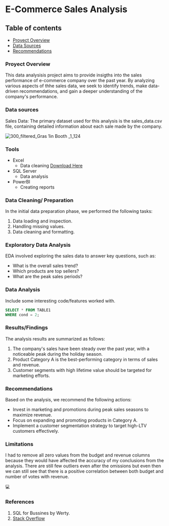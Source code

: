 # E-Commerce Sales Analysis

## Table of contents
- [Proyect Overview](#proyect-overview)
- [Data Sources](#data-sources)
- [Recommendations](#recommendations)

### Proyect Overview
This data analysisis project aims to provide insigths into the sales performance of e-commerce company over the past year. By analyzing various aspects of thhe sales data, we seek to identify trends, make data-driven recommendations, and gain a deeper understanding of the company's performance. 

### Data sources 
Sales Data: The primary dataset used for this analysis is the sales_data.csv file, containing detailed information about each sale made by the company. 

![300_filtered_Gras 1in Booth _1_124](https://github.com/user-attachments/assets/6c117449-fd75-4438-9a0e-adf5f824a4cf)

### Tools
- Excel
  - Data cleaning [Download Here]()
- SQL Server
  - Data analysis
- PowerBI
  - Creating reports

### Data Cleaning/ Preparation
In the initial data preparation phase, we performed the following tasks:

1. Data loading and inspection.
2. Handling missing values.
3. Data cleaning and formatting.

### Exploratory Data Analysis

EDA involved exploring the sales data to answer key questions, such as:
- What is the overall sales trend?
- Which products are top sellers?
- What are the peak sales periods?

### Data Analysis
Include some interesting code/features worked with.
```sql
SELECT * FROM TABLE1
WHERE cond = 2;
```
### Results/Findings
The analysis results are summarized as follows:
1. The company's sales have been steady over the past year, with a noticeable peak during the holiday season.
2. Product Category A is the best-performing category in terms of sales and revenue.
3. Customer segments with high lifetime value should be targeted for marketing efforts.

### Recommendations
Based on the analysis, we recommend the following actions:
- Invest in marketing and promotions during peak sales seasons to maximize revenue.
- Focus on expanding and promoting products in Category A.
- Implement a customer segmentation strategy to target high-LTV customers effectively.

### Limitations
I had to remove all zero values from the budget and revenue columns because they would have  affected the accuracy of my conclusions from the analysis. There are still few outliers even after the omissions but even then we can still see that there is a positive correlation between both budget and number of votes with revenue.

💻
### References
1. SQL for Bussines by Werty.
2. [Stack Overflow]()

